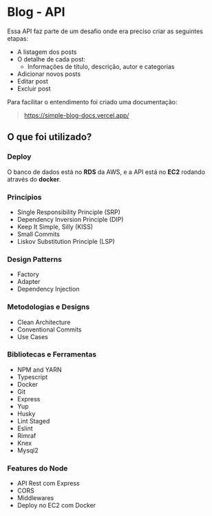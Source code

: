 # Blog - API

Essa API faz parte de um desafio onde era preciso criar as seguintes etapas:

- A listagem dos posts
- O detalhe de cada post:
  - Informações de título, descrição, autor e categorias
- Adicionar novos posts
- Editar post
- Excluir post

Para facilitar o entendimento foi criado uma documentação:

> https://simple-blog-docs.vercel.app/

## O que foi utilizado?

### Deploy

O banco de dados está no **RDS** da AWS, e a API está no **EC2** rodando através do **docker**.

### Princípios

- Single Responsibility Principle (SRP)
- Dependency Inversion Principle (DIP)
- Keep It Simple, Silly (KISS)
- Small Commits
- Liskov Substitution Principle (LSP)

### Design Patterns

- Factory
- Adapter
- Dependency Injection

### Metodologias e Designs

- Clean Architecture
- Conventional Commits
- Use Cases

### Bibliotecas e Ferramentas

- NPM and YARN
- Typescript
- Docker
- Git
- Express
- Yup
- Husky
- Lint Staged
- Eslint
- Rimraf
- Knex
- Mysql2

### Features do Node

- API Rest com Express
- CORS
- Middlewares
- Deploy no EC2 com Docker

